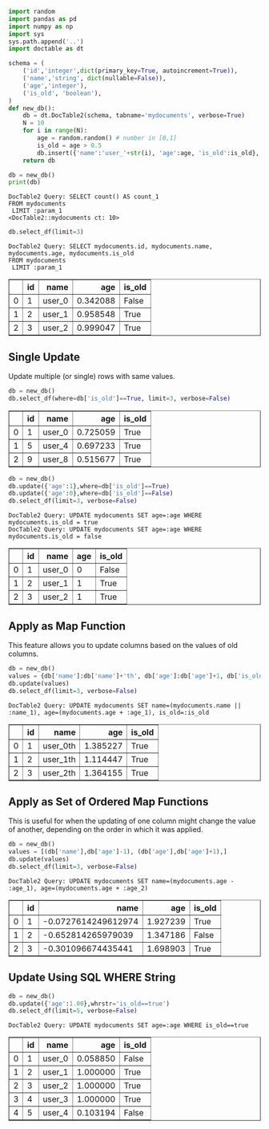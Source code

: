 

```python
import random
import pandas as pd
import numpy as np
import sys
sys.path.append('..')
import doctable as dt
```


```python
schema = (
    ('id','integer',dict(primary_key=True, autoincrement=True)),
    ('name','string', dict(nullable=False)),
    ('age','integer'),
    ('is_old', 'boolean'),
)
def new_db():
    db = dt.DocTable2(schema, tabname='mydocuments', verbose=True)
    N = 10
    for i in range(N):
        age = random.random() # number in [0,1]
        is_old = age > 0.5
        db.insert({'name':'user_'+str(i), 'age':age, 'is_old':is_old}, verbose=False)
    return db

db = new_db()
print(db)
```

    DocTable2 Query: SELECT count() AS count_1 
    FROM mydocuments
     LIMIT :param_1
    <DocTable2::mydocuments ct: 10>



```python
db.select_df(limit=3)
```

    DocTable2 Query: SELECT mydocuments.id, mydocuments.name, mydocuments.age, mydocuments.is_old 
    FROM mydocuments
     LIMIT :param_1





<div>
<style scoped>
    .dataframe tbody tr th:only-of-type {
        vertical-align: middle;
    }

    .dataframe tbody tr th {
        vertical-align: top;
    }

    .dataframe thead th {
        text-align: right;
    }
</style>
<table border="1" class="dataframe">
  <thead>
    <tr style="text-align: right;">
      <th></th>
      <th>id</th>
      <th>name</th>
      <th>age</th>
      <th>is_old</th>
    </tr>
  </thead>
  <tbody>
    <tr>
      <td>0</td>
      <td>1</td>
      <td>user_0</td>
      <td>0.342088</td>
      <td>False</td>
    </tr>
    <tr>
      <td>1</td>
      <td>2</td>
      <td>user_1</td>
      <td>0.958548</td>
      <td>True</td>
    </tr>
    <tr>
      <td>2</td>
      <td>3</td>
      <td>user_2</td>
      <td>0.999047</td>
      <td>True</td>
    </tr>
  </tbody>
</table>
</div>



## Single Update
Update multiple (or single) rows with same values.


```python
db = new_db()
db.select_df(where=db['is_old']==True, limit=3, verbose=False)
```




<div>
<style scoped>
    .dataframe tbody tr th:only-of-type {
        vertical-align: middle;
    }

    .dataframe tbody tr th {
        vertical-align: top;
    }

    .dataframe thead th {
        text-align: right;
    }
</style>
<table border="1" class="dataframe">
  <thead>
    <tr style="text-align: right;">
      <th></th>
      <th>id</th>
      <th>name</th>
      <th>age</th>
      <th>is_old</th>
    </tr>
  </thead>
  <tbody>
    <tr>
      <td>0</td>
      <td>1</td>
      <td>user_0</td>
      <td>0.725059</td>
      <td>True</td>
    </tr>
    <tr>
      <td>1</td>
      <td>5</td>
      <td>user_4</td>
      <td>0.697233</td>
      <td>True</td>
    </tr>
    <tr>
      <td>2</td>
      <td>9</td>
      <td>user_8</td>
      <td>0.515677</td>
      <td>True</td>
    </tr>
  </tbody>
</table>
</div>




```python
db = new_db()
db.update({'age':1},where=db['is_old']==True)
db.update({'age':0},where=db['is_old']==False)
db.select_df(limit=3, verbose=False)
```

    DocTable2 Query: UPDATE mydocuments SET age=:age WHERE mydocuments.is_old = true
    DocTable2 Query: UPDATE mydocuments SET age=:age WHERE mydocuments.is_old = false





<div>
<style scoped>
    .dataframe tbody tr th:only-of-type {
        vertical-align: middle;
    }

    .dataframe tbody tr th {
        vertical-align: top;
    }

    .dataframe thead th {
        text-align: right;
    }
</style>
<table border="1" class="dataframe">
  <thead>
    <tr style="text-align: right;">
      <th></th>
      <th>id</th>
      <th>name</th>
      <th>age</th>
      <th>is_old</th>
    </tr>
  </thead>
  <tbody>
    <tr>
      <td>0</td>
      <td>1</td>
      <td>user_0</td>
      <td>0</td>
      <td>False</td>
    </tr>
    <tr>
      <td>1</td>
      <td>2</td>
      <td>user_1</td>
      <td>1</td>
      <td>True</td>
    </tr>
    <tr>
      <td>2</td>
      <td>3</td>
      <td>user_2</td>
      <td>1</td>
      <td>True</td>
    </tr>
  </tbody>
</table>
</div>



## Apply as Map Function
This feature allows you to update columns based on the values of old columns.


```python
db = new_db()
values = {db['name']:db['name']+'th', db['age']:db['age']+1, db['is_old']:True}
db.update(values)
db.select_df(limit=3, verbose=False)
```

    DocTable2 Query: UPDATE mydocuments SET name=(mydocuments.name || :name_1), age=(mydocuments.age + :age_1), is_old=:is_old





<div>
<style scoped>
    .dataframe tbody tr th:only-of-type {
        vertical-align: middle;
    }

    .dataframe tbody tr th {
        vertical-align: top;
    }

    .dataframe thead th {
        text-align: right;
    }
</style>
<table border="1" class="dataframe">
  <thead>
    <tr style="text-align: right;">
      <th></th>
      <th>id</th>
      <th>name</th>
      <th>age</th>
      <th>is_old</th>
    </tr>
  </thead>
  <tbody>
    <tr>
      <td>0</td>
      <td>1</td>
      <td>user_0th</td>
      <td>1.385227</td>
      <td>True</td>
    </tr>
    <tr>
      <td>1</td>
      <td>2</td>
      <td>user_1th</td>
      <td>1.114447</td>
      <td>True</td>
    </tr>
    <tr>
      <td>2</td>
      <td>3</td>
      <td>user_2th</td>
      <td>1.364155</td>
      <td>True</td>
    </tr>
  </tbody>
</table>
</div>



## Apply as Set of Ordered Map Functions
This is useful for when the updating of one column might change the value of another, depending on the order in which it was applied.


```python
db = new_db()
values = [(db['name'],db['age']-1), (db['age'],db['age']+1),]
db.update(values)
db.select_df(limit=3, verbose=False)
```

    DocTable2 Query: UPDATE mydocuments SET name=(mydocuments.age - :age_1), age=(mydocuments.age + :age_2)





<div>
<style scoped>
    .dataframe tbody tr th:only-of-type {
        vertical-align: middle;
    }

    .dataframe tbody tr th {
        vertical-align: top;
    }

    .dataframe thead th {
        text-align: right;
    }
</style>
<table border="1" class="dataframe">
  <thead>
    <tr style="text-align: right;">
      <th></th>
      <th>id</th>
      <th>name</th>
      <th>age</th>
      <th>is_old</th>
    </tr>
  </thead>
  <tbody>
    <tr>
      <td>0</td>
      <td>1</td>
      <td>-0.0727614249612974</td>
      <td>1.927239</td>
      <td>True</td>
    </tr>
    <tr>
      <td>1</td>
      <td>2</td>
      <td>-0.652814265979039</td>
      <td>1.347186</td>
      <td>False</td>
    </tr>
    <tr>
      <td>2</td>
      <td>3</td>
      <td>-0.301096674435441</td>
      <td>1.698903</td>
      <td>True</td>
    </tr>
  </tbody>
</table>
</div>



## Update Using SQL WHERE String


```python
db = new_db()
db.update({'age':1.00},whrstr='is_old==true')
db.select_df(limit=5, verbose=False)
```

    DocTable2 Query: UPDATE mydocuments SET age=:age WHERE is_old==true





<div>
<style scoped>
    .dataframe tbody tr th:only-of-type {
        vertical-align: middle;
    }

    .dataframe tbody tr th {
        vertical-align: top;
    }

    .dataframe thead th {
        text-align: right;
    }
</style>
<table border="1" class="dataframe">
  <thead>
    <tr style="text-align: right;">
      <th></th>
      <th>id</th>
      <th>name</th>
      <th>age</th>
      <th>is_old</th>
    </tr>
  </thead>
  <tbody>
    <tr>
      <td>0</td>
      <td>1</td>
      <td>user_0</td>
      <td>0.058850</td>
      <td>False</td>
    </tr>
    <tr>
      <td>1</td>
      <td>2</td>
      <td>user_1</td>
      <td>1.000000</td>
      <td>True</td>
    </tr>
    <tr>
      <td>2</td>
      <td>3</td>
      <td>user_2</td>
      <td>1.000000</td>
      <td>True</td>
    </tr>
    <tr>
      <td>3</td>
      <td>4</td>
      <td>user_3</td>
      <td>1.000000</td>
      <td>True</td>
    </tr>
    <tr>
      <td>4</td>
      <td>5</td>
      <td>user_4</td>
      <td>0.103194</td>
      <td>False</td>
    </tr>
  </tbody>
</table>
</div>


